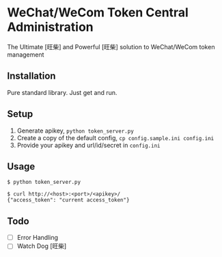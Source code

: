 # WeChat/WeCom Token Central Administration

The Ultimate [旺柴] and Powerful [旺柴] solution to WeChat/WeCom token management 

## Installation

Pure standard library. Just get and run.

## Setup

1. Generate apikey, `python token_server.py`
2. Create a copy of the default config,  `cp config.sample.ini config.ini`
3. Provide your apikey and url/id/secret in `config.ini`

## Usage

```shell
$ python token_server.py

$ curl http://<host>:<port>/<apikey>/
{"access_token": "current access_token"}
```

## Todo

- [ ] Error Handling
- [ ] Watch Dog [旺柴]
